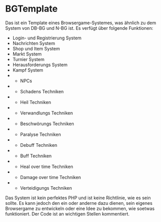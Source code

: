 # BGTemplate
Das ist ein Template eines Browsergame-Systemes, was ähnlich zu dem System von DB-BG und N-BG ist.
Es verfügt über folgende Funktionen:
- Login- und Registrierung System
- Nachrichten System
- Shop und Item System
- Markt System
- Turnier System
- Herausforderungs System
- Kampf System
 - - NPCs
 - - Schadens Techniken
 - - Heil Techniken
 - - Verwandlungs Techniken
 - - Beschwörungs Techniken
 - - Paralyse Techniken
 - - Debuff Techniken
 - - Buff Techniken
 - - Heal over time Techniken
 - - Damage over time Techniken
 - - Verteidigungs Techniken

Das System ist kein perfektes PHP und ist keine Richtlinie, wie es sein sollte.
Es kann jedoch den ein oder anderne dazu dienen, sein eigenes Browsergame zu entwickeln oder eine Idee zu bekommen, wie soetwas funktioniert.
Der Code ist an wichtigen Stellen kommentiert.
